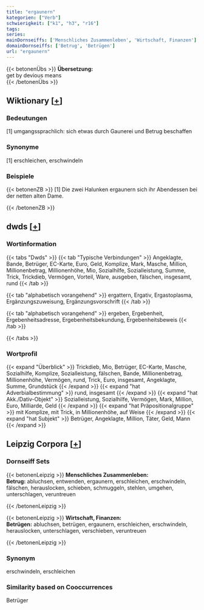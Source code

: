 ```yaml
---
title: "ergaunern"
kategorien: ["Verb"]
schwierigkeit: ["k1", "h3", "r16"]
tags:
series:
mainDornseiffs: ['Menschliches Zusammenleben', 'Wirtschaft, Finanzen']
domainDornseiffs: ['Betrug', 'Betrügen']
url: "ergaunern"
---
```


{{< betonenÜbs >}}
**Übersetzung:**  
get by devious means  
{{< /betonenÜbs >}}

## Wiktionary [[+](https://de.wiktionary.org/wiki/ergaunern)]

### Bedeutungen
[1] umgangssprachlich: sich etwas durch Gaunerei und Betrug beschaffen  

### Synonyme
[1] erschleichen, erschwindeln  

### Beispiele
{{< betonenZB >}}
[1] Die zwei Halunken ergaunern sich ihr Abendessen bei der netten alten Dame.  

{{< /betonenZB >}}


## dwds [[+](https://www.dwds.de/wb/ergaunern)]

### Wortinformation
{{< tabs "Dwds" >}}
{{< tab "Typische Verbindungen" >}}
Angeklagte, Bande, Betrüger, EC-Karte, Euro, Geld, Komplize, Mark, Masche, Million, Millionenbetrag, Millionenhöhe, Mio, Sozialhilfe, Sozialleistung, Summe, Trick, Trickdieb, Vermögen, Vorteil, Ware, ausgeben, fälschen, insgesamt, rund
{{< /tab >}}

{{< tab "alphabetisch vorangehend" >}}
ergattern, Ergativ, Ergastoplasma, Ergänzungszuweisung, Ergänzungsvorschrift
{{< /tab >}}

{{< tab "alphabetisch vorangehend" >}}
ergeben, Ergebenheit, Ergebenheitsadresse, Ergebenheitsbekundung, Ergebenheitsbeweis
{{< /tab >}}

{{< /tabs >}}

### Wortprofil
{{< expand "Überblick" >}} Trickdieb, Mio, Betrüger, EC-Karte, Masche, Sozialhilfe, Komplize, Sozialleistung, fälschen, Bande, Millionenbetrag, Millionenhöhe, Vermögen, rund, Trick, Euro, insgesamt, Angeklagte, Summe, Grundstück {{< /expand >}}
{{< expand "hat Adverbialbestimmung" >}} rund, insgesamt {{< /expand >}}
{{< expand "hat Akk./Dativ-Objekt" >}} Sozialleistung, Sozialhilfe, Vermögen, Mark, Million, Euro, Milliarde, Geld {{< /expand >}}
{{< expand "hat Präpositionalgruppe" >}} mit Komplize, mit Trick, in Millionenhöhe, auf Weise {{< /expand >}}
{{< expand "hat Subjekt" >}} Betrüger, Angeklagte, Million, Täter, Geld, Mann {{< /expand >}}

## Leipzig Corpora [[+](https://corpora.uni-leipzig.de/en/res?word=ergaunern&corpusId=deu_newscrawl-public_2018)]

### Dornseiff Sets
{{< betonenLeipzig >}}
**Menschliches Zusammenleben:**  
**Betrug:** abluchsen, entwenden, ergaunern, erschleichen, erschwindeln, fälschen, herauslocken, schieben, schmuggeln, stehlen, umgehen, unterschlagen, veruntreuen  

{{< /betonenLeipzig >}}


{{< betonenLeipzig >}}
**Wirtschaft, Finanzen:**  
**Betrügen:** abluchsen, betrügen, ergaunern, erschleichen, erschwindeln, herauslocken, unterschlagen, verschieben, veruntreuen  

{{< /betonenLeipzig >}}

### Synonym
erschwindeln, erschleichen


### Similarity based on Cooccurrences
Betrüger

